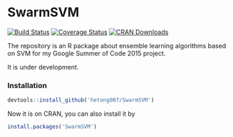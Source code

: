 # SwarmSVM

[![Build Status](https://travis-ci.org/hetong007/SwarmSVM.png)](https://travis-ci.org/hetong007/SwarmSVM)
[![Coverage Status](https://coveralls.io/repos/hetong007/SwarmSVM/badge.svg?branch=master&service=github)](https://coveralls.io/github/hetong007/SwarmSVM?branch=master)
[![CRAN Downloads](http://cranlogs.r-pkg.org/badges/SwarmSVM)](http://cran.rstudio.com/web/packages/SwarmSVM/index.html)

The repository is an R package about ensemble learning algorithms based on SVM for my Google Summer of Code 2015 project.

It is under development.

### Installation

```r
devtools::install_github('hetong007/SwarmSVM')
```

Now it is on CRAN, you can also install it by

```r
install.packages('SwarmSVM')
```

